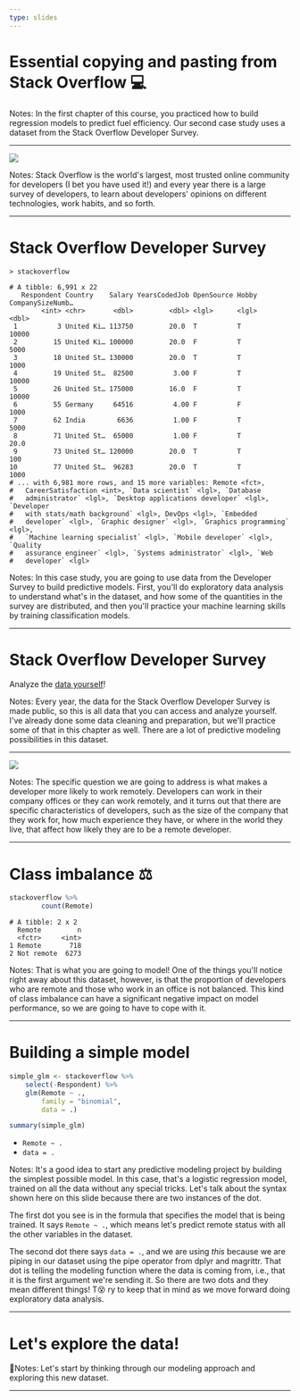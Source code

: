 ```yaml
---
type: slides
---
```


# Essential copying and pasting from Stack Overflow 💻


Notes: In the first chapter of this course, you practiced how to build regression models to predict fuel efficiency. Our second case study uses a dataset from the Stack Overflow Developer Survey.


---

![](https://github.com/juliasilge/supervised-ML-case-studies-course/blob/master/img/so-logo.png?raw=true)

Notes: Stack Overflow is the world's largest, most trusted online community for developers (I bet you have used it!) and every year there is a large survey of developers, to learn about developers' opinions on different technologies, work habits, and so forth. 

---

# Stack Overflow Developer Survey

```
> stackoverflow

# A tibble: 6,991 x 22
   Respondent Country    Salary YearsCodedJob OpenSource Hobby CompanySizeNumb…
        <int> <chr>       <dbl>         <dbl> <lgl>      <lgl>            <dbl>
 1          3 United Ki… 113750         20.0  T          T              10000  
 2         15 United Ki… 100000         20.0  F          T               5000  
 3         18 United St… 130000         20.0  T          T               1000  
 4         19 United St…  82500          3.00 F          T              10000  
 5         26 United St… 175000         16.0  F          T              10000  
 6         55 Germany     64516          4.00 F          F               1000  
 7         62 India        6636          1.00 F          T               5000  
 8         71 United St…  65000          1.00 F          T                 20.0
 9         73 United St… 120000         20.0  T          T                100  
10         77 United St…  96283         20.0  T          T               1000  
# ... with 6,981 more rows, and 15 more variables: Remote <fct>,
#   CareerSatisfaction <int>, `Data scientist` <lgl>, `Database
#   administrator` <lgl>, `Desktop applications developer` <lgl>, `Developer
#   with stats/math background` <lgl>, DevOps <lgl>, `Embedded
#   developer` <lgl>, `Graphic designer` <lgl>, `Graphics programming` <lgl>,
#   `Machine learning specialist` <lgl>, `Mobile developer` <lgl>, `Quality
#   assurance engineer` <lgl>, `Systems administrator` <lgl>, `Web
#   developer` <lgl>
```

Notes: In this case study, you are going to use data from the Developer Survey to build predictive models. First, you'll do exploratory data analysis to understand what's in the dataset, and how some of the quantities in the survey are distributed, and then you'll practice your machine learning skills by training classification models.

---

# Stack Overflow Developer Survey

Analyze the [data yourself](https://insights.stackoverflow.com/survey)!

Notes: Every year, the data for the Stack Overflow Developer Survey is made public, so this is all data that you can access and analyze yourself. I've already done some data cleaning and preparation, but we'll practice some of that in this chapter as well. There are a lot of predictive modeling possibilities in this dataset.

---

![](https://github.com/juliasilge/supervised-ML-case-studies-course/blob/master/img/remote_size.png?raw=true)

Notes: The specific question we are going to address is what makes a developer more likely to work remotely. Developers can work in their company offices or they can work remotely, and it turns out that there are specific characteristics of developers, such as the size of the company that they work for, how much experience they have, or where in the world they live, that affect how likely they are to be a remote developer.

---

# Class imbalance ⚖️

```r
stackoverflow %>% 
        count(Remote)
```

```out
# A tibble: 2 x 2
  Remote         n
  <fctr>     <int>
1 Remote       718
2 Not remote  6273
```

Notes: That is what you are going to model! One of the things you'll notice right away about this dataset, however, is that the proportion of developers who are remote and those who work in an office is not balanced. This kind of class imbalance can have a significant negative impact on model performance, so we are going to have to cope with it.

---

# Building a simple model

```r
simple_glm <- stackoverflow %>%
    select(-Respondent) %>%
    glm(Remote ~ .,
        family = "binomial",
        data = .)

summary(simple_glm)
```

- `Remote ~ .` 
- `data = .` 

Notes: It's a good idea to start any predictive modeling project by building the simplest possible model. In this case, that's a logistic regression model, trained on all the data without any special tricks. Let's talk about the syntax shown here on this slide because there are two instances of the dot. 

The first dot you see is in the formula that specifies the model that is being trained. It says `Remote ~ .`, which means let's predict remote status with all the other variables in the dataset. 

The second dot there says `data = .`, and we are using *this* because we are piping in our dataset using the pipe operator from dplyr and magrittr. That dot is telling the modeling function where the data is coming from, i.e., that it is the first argument we're sending it. So there are two dots and they mean different things! T😵 ry to keep that in mind as we move forward doing exploratory data analysis.

---

# Let's explore the data!

 🌟Notes: Let's start by thinking through our modeling approach and exploring this new dataset.

---















